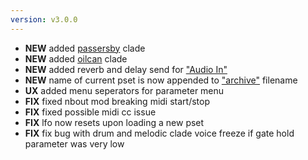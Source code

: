 ```yaml
---
version: v3.0.0
---
```

- **NEW** added [passersby](#passersby) clade
- **NEW** added [oilcan](#oilcan) clade
- **NEW** added reverb and delay send for ["Audio In"](#audio-in)
- **NEW** name of current pset is now appended to ["archive"](#archive) filename
- **UX** added menu seperators for parameter menu
- **FIX** fixed nbout mod breaking midi start/stop
- **FIX** fixed possible midi cc issue
- **FIX** lfo now resets upon loading a new pset
- **FIX** fix bug with drum and melodic clade voice freeze if gate hold parameter was very low
